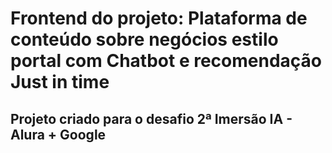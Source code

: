 # Frontend do projeto: Plataforma de conteúdo sobre negócios estilo portal com Chatbot e recomendação Just in time
## Projeto criado para o desafio 2ª Imersão IA - Alura + Google
